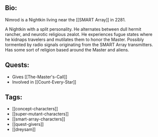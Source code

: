 ## Bio:

Nimrod is a Nightkin living near the [[SMART Array]] in 2281.

A Nightkin with a split personality. He alternates between dull hermit rancher, and neurotic religious zealot. He experiences fugue states where he kidnaps travelers and mutilates them to honor the Master. Possibly tormented by radio signals originating from the SMART Array transmitters. Has some sort of religion based around the Master and aliens.

## Quests:

- Gives [[The-Master's-Call]]
- Involved in [[Count-Every-Star]]

## Tags:

- [[concept-characters]]
- [[super-mutant-characters]]
- [[smart-array-characters]]
- [[quest-givers]]
- [[dreysam]]